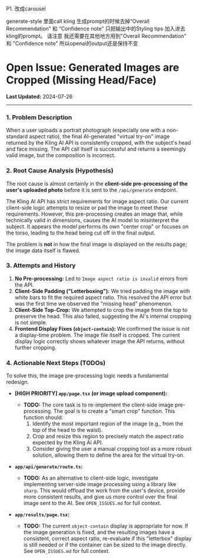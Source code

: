 P1. 改成carousel

generate-style 里面call kling 生成prompt的时候去掉“Overall Recommendation” 和 “Confidence note” 只把输出中的Styling tips 加入进去kling的prompt。 请注意 我还需要在其他地方用到"Overall Recommendation" 和 "Confidence note" 所以openai的output还是保持不变

# Open Issue: Generated Images are Cropped (Missing Head/Face)

**Last Updated:** 2024-07-26

---

### 1. Problem Description

When a user uploads a portrait photograph (especially one with a non-standard aspect ratio), the final AI-generated "virtual try-on" image returned by the Kling AI API is consistently cropped, with the subject's head and face missing. The API call itself is successful and returns a seemingly valid image, but the composition is incorrect.

### 2. Root Cause Analysis (Hypothesis)

The root cause is almost certainly in the **client-side pre-processing of the user's uploaded photo** before it is sent to the `/api/generate` endpoint.

The Kling AI API has strict requirements for image aspect ratio. Our current client-side logic attempts to resize or pad the image to meet these requirements. However, this pre-processing creates an image that, while technically valid in dimensions, causes the AI model to misinterpret the subject. It appears the model performs its own "center crop" or focuses on the torso, leading to the head being cut off in the final output.

The problem is **not** in how the final image is displayed on the results page; the image data itself is flawed.

### 3. Attempts and History

1.  **No Pre-processing:** Led to `Image aspect ratio is invalid` errors from the API.
2.  **Client-Side Padding ("Letterboxing"):** We tried padding the image with white bars to fit the required aspect ratio. This resolved the API error but was the first time we observed the "missing head" phenomenon.
3.  **Client-Side Top-Crop:** We attempted to crop the image from the top to preserve the head. This also failed, suggesting the AI's internal cropping is not simple.
4.  **Frontend Display Fixes (`object-contain`):** We confirmed the issue is not a display-time problem. The image file itself is cropped. The current display logic correctly shows whatever image the API returns, without further cropping.

### 4. Actionable Next Steps (TODOs)

To solve this, the image pre-processing logic needs a fundamental redesign.

- **[HIGH PRIORITY] `app/page.tsx` (or image upload component):**

  - **TODO:** The core task is to re-implement the client-side image pre-processing. The goal is to create a "smart crop" function. This function should:
    1.  Identify the most important region of the image (e.g., from the top of the head to the waist).
    2.  Crop and resize this region to precisely match the aspect ratio expected by the Kling AI API.
    3.  Consider giving the user a manual cropping tool as a more robust solution, allowing them to define the area for the virtual try-on.

- **`app/api/generate/route.ts`:**

  - **TODO:** As an alternative to client-side logic, investigate implementing server-side image processing using a library like `sharp`. This would offload the work from the user's device, provide more consistent results, and give us more control over the final image sent to the AI. See `OPEN_ISSUES.md` for full context.

- **`app/results/page.tsx`:**
  - **TODO:** The current `object-contain` display is appropriate for now. If the image generation is fixed, and the resulting images have a consistent, correct aspect ratio, re-evaluate if this "letterbox" display is still needed or if the container can be sized to the image directly. See `OPEN_ISSUES.md` for full context.
